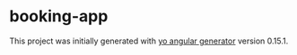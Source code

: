 # booking-app

This project was initially generated with [yo angular generator](https://github.com/yeoman/generator-angular)
version 0.15.1.
